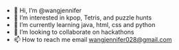 - 👋 Hi, I’m @wangjennifer
- 👀 I’m interested in kpop, Tetris, and puzzle hunts
- 🌱 I’m currently learning java, html, css and python
- 💞️ I’m looking to collaborate on hackathons
- 📫 How to reach me email wangjennifer028@gmail.com

<!---
wangjennifer/wangjennifer is a ✨ special ✨ repository because its `README.md` (this file) appears on your GitHub profile.
You can click the Preview link to take a look at your changes.
--->
